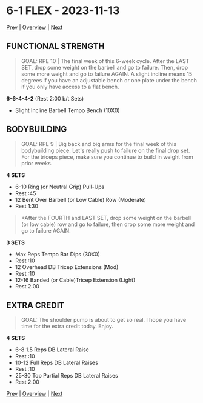 # 6-1 FLEX - 2023-11-13
[Prev](5-5.md) | [Overview](0-Overview.md) | [Next](6-2.md)
## FUNCTIONAL STRENGTH
>GOAL: RPE 10 | The final week of this 6-week cycle. After the LAST SET, drop some weight on the barbell and go to failure. Then, drop some more weight and go to failure AGAIN. A slight incline means 15 degrees if you have an adjustable bench or one plate under the bench if you only have access to a flat bench.

**6-6-4-4-2** (Rest 2:00 b/t Sets)
- Slight Incline Barbell Tempo Bench (10X0)
## BODYBUILDING
>GOAL: RPE 9 | Big back and big arms for the final week of this bodybuilding piece. Let's really push to failure on the final drop set. For the triceps piece, make sure you continue to build in weight from prior weeks.

**4 SETS**
- 6-10 Ring (or Neutral Grip) Pull-Ups
- Rest :45
- 12 Bent Over Barbell (or Low Cable) Row (Moderate)
- Rest 1:30

>*After the FOURTH and LAST SET, drop some weight on the barbell (or low cable) row and go to failure, then drop some more weight and go to failure AGAIN.

**3 SETS**
- Max Reps Tempo Bar Dips (30X0)
- Rest :10
- 12 Overhead DB Tricep Extensions (Mod)
- Rest :10
- 12-16 Banded (or Cable)Tricep Extension (Light)
- Rest 2:00
## EXTRA CREDIT
>GOAL: The shoulder pump is about to get so real. I hope you have time for the extra credit today. Enjoy.

**4 SETS**
- 6-8 1.5 Reps DB Lateral Raise
- Rest :10
- 10-12 Full Reps DB Lateral Raises
- Rest :10
- 25-30 Top Partial Reps DB Lateral Raises
- Rest 2:00

[Prev](5-5.md) | [Overview](0-Overview.md) | [Next](6-2.md)
